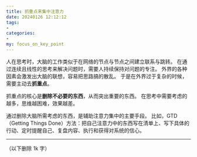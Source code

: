 ```yaml
---
title: 抓重点来集中注意力
date: 20240126 12:12:12
tags:
-
categories:
-
my: focus_on_key_point
---
```


人在思考时，大脑的工作类似于在网络的节点与节点之间建立联系与跳转。
在通过连续且线性的思考来解决问题时，需要人持续保持对问题的专注。
外界的各种因素会激发出大脑的联想，容易把思路搞的散乱。
于是在外界过于复杂的时候，需要主动去**抓重点**。

抓重点的核心是**删除不必要的东西**，从而突出重要的东西。
在思考中需要考虑的越多，思维越困难，效果越差。

通过删除大脑所需考虑的东西，是辅助注意力集中的主要手段。
比如，GTD（Getting Things Done）方法：把自己注意力中的东西写在清单上、写下具体的行动、定时提醒自己、复盘内容、执行和获得对系统的信心。


---
（以下删除 1k 字）
